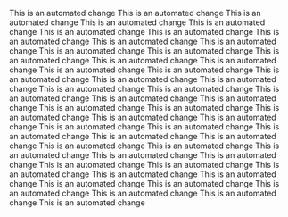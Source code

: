 This is an automated change
This is an automated change
This is an automated change
This is an automated change
This is an automated change
This is an automated change
This is an automated change
This is an automated change
This is an automated change
This is an automated change
This is an automated change
This is an automated change
This is an automated change
This is an automated change
This is an automated change
This is an automated change
This is an automated change
This is an automated change
This is an automated change
This is an automated change
This is an automated change
This is an automated change
This is an automated change
This is an automated change
This is an automated change
This is an automated change
This is an automated change
This is an automated change
This is an automated change
This is an automated change
This is an automated change
This is an automated change
This is an automated change
This is an automated change
This is an automated change
This is an automated change
This is an automated change
This is an automated change
This is an automated change
This is an automated change
This is an automated change
This is an automated change
This is an automated change
This is an automated change
This is an automated change
This is an automated change
This is an automated change
This is an automated change
This is an automated change
This is an automated change
This is an automated change
